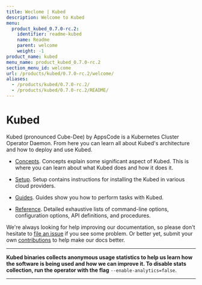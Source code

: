 ```yaml
---
title: Weclome | Kubed
description: Welcome to Kubed
menu:
  product_kubed_0.7.0-rc.2:
    identifier: readme-kubed
    name: Readme
    parent: welcome
    weight: -1
product_name: kubed
menu_name: product_kubed_0.7.0-rc.2
section_menu_id: welcome
url: /products/kubed/0.7.0-rc.2/welcome/
aliases:
  - /products/kubed/0.7.0-rc.2/
  - /products/kubed/0.7.0-rc.2/README/
---
```


# Kubed
Kubed (pronounced Cube-Dee) by AppsCode is a Kubernetes Cluster Operator Daemon. From here you can learn all about Kubed's architecture and how to deploy and use Kubed.

- [Concepts](/docs/concepts/). Concepts explain some significant aspect of Kubed. This is where you can learn about what Kubed does and how it does it.

- [Setup](/docs/setup/). Setup contains instructions for installing
  the Kubed in various cloud providers.

- [Guides](/docs/guides/). Guides show you how to perform tasks with Kubed.

- [Reference](/docs/reference/). Detailed exhaustive lists of
command-line options, configuration options, API definitions, and procedures.

We're always looking for help improving our documentation, so please don't hesitate to [file an issue](https://github.com/appscode/kubed/issues/new) if you see some problem. Or better yet, submit your own [contributions](/docs/CONTRIBUTING.md) to help
make our docs better.

---

**Kubed binaries collects anonymous usage statistics to help us learn how the software is being used and how we can improve it. To disable stats collection, run the operator with the flag** `--enable-analytics=false`.

---
